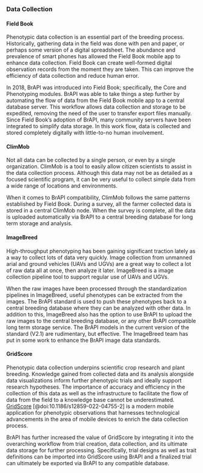 ### Data Collection 
<!-- (Field Book, Climmob, other Phenoapps, ImageBreed, etc) -->

<!-- * General use case description(s)
* Specific tool examples 
* Alternate solutions/ why is it better with BrAPI
* future related use cases, areas to improve -->

#### Field Book

<!-- Peter S: Stub paragraph to stimulate the writing process. Please edit, rewrite, or delete as needed. -->
Phenotypic data collection is an essential part of the breeding process. Historically, gathering data in the field was done with pen and paper, or perhaps some version of a digital spreadsheet. The abundance and prevalence of smart phones has allowed the Field Book mobile app to enhance data collection. Field Book can create well-formed digital observation records from the moment they are taken. This can improve the efficiency of data collection and reduce human error. 

In 2018, BrAPI was introduced into Field Book; specifically, the Core and Phenotyping modules. BrAPI was able to take things a step further by automating the flow of data from the Field Book mobile app to a central database server. This workflow allows data collection and storage to be expedited, removing the need of the user to transfer export files manually. Since Field Book’s adoption of BrAPI, many community servers have been integrated to simplify data storage. In this work flow, data is collected and stored completely digitally with little-to-no human involvement.

#### ClimMob

<!-- Peter S: Stub paragraph to stimulate the writing process. Please edit, rewrite, or delete as needed. -->
Not all data can be collected by a single person, or even by a single organization. ClimMob is a tool to easily allow citizen scientists to assist in the data collection process. Although this data may not be as detailed as a focused scientific program, it can be very useful to collect simple data from a wide range of locations and environments.

When it comes to BrAPI compatibility, ClimMob follows the same patterns established by Field Book. During a survey, all the farmer collected data is stored in a central ClimMob node. When the survey is complete, all the data is uploaded automatically via BrAPI to a central breeding database for long term storage and analysis. 

#### ImageBreed

<!-- Peter S: Stub paragraph to stimulate the writing process. Please edit, rewrite, or delete as needed. -->
High-throughput phenotyping has been gaining significant traction lately as a way to collect lots of data very quickly. Image collection from unmanned arial and ground vehicles (UAVs and UGVs) are a great way to collect a lot of raw data all at once, then analyze it later. ImageBreed is a image collection pipeline tool to support regular use of UAVs and UGVs. 

When the raw images have been processed through the standardization pipelines in ImageBreed, useful phenotypes can be extracted from the images. The BrAPI standard is used to push these phenotypes back to a central breeding database where they can be analyzed with other data. In addition to this, ImageBreed also has the option to use BrAPI to upload the raw images to the central breeding database, or any other BrAPI compatible long term storage service. The BrAPI models in the current version of the standard (V2.1) are rudimentary, but effective. The ImageBreed team has put in some work to enhance the BrAPI image data standards. 

#### GridScore

Phenotypic data collection underpins scientific crop research and plant breeding. Knowledge gained from collected data and its analysis alongside data visualizations inform further phenotypic trials and ideally support research hypotheses. The importance of accuracy and efficiency in the collection of this data as well as the infrastructure to facilitate the flow of data from the field to a knowledge base cannot be underestimated. [GridScore](https://ics.hutton.ac.uk/get-gridscore/) [@doi:10.1186/s12859-022-04755-2] is a modern mobile application for phenotypic observations that harnesses technological advancements in the area of mobile devices to enrich the data collection process.

BrAPI has further increased the value of GridScore by integrating it into the overarching workflow from trial creation, data collection, and its ultimate data storage for further processing. Specifically, trial designs as well as trait definitions can be imported into GridScore using BrAPI and a finalized trial can ultimately be exported via BrAPI to any compatible database.

